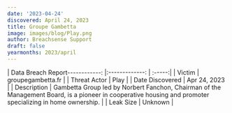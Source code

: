 ```yaml
---
date: '2023-04-24'
discovered: April 24, 2023
title: Groupe Gambetta
image: images/blog/Play.png
author: Breachsense Support
draft: false
yearmonths: 2023/april
---
```


| Data Breach Report------------:     |:-------------:    | :-----:|
| Victim      | groupegambetta.fr      | 
| Threat Actor      | Play      | 
| Date Discovered      | Apr 24, 2023      | 
| Description      | Gambetta Group led by Norbert Fanchon, Chairman of the Management Board, is a pioneer in cooperative housing and promoter specializing in home ownership.      | 
| Leak Size      | Unknown      | 

